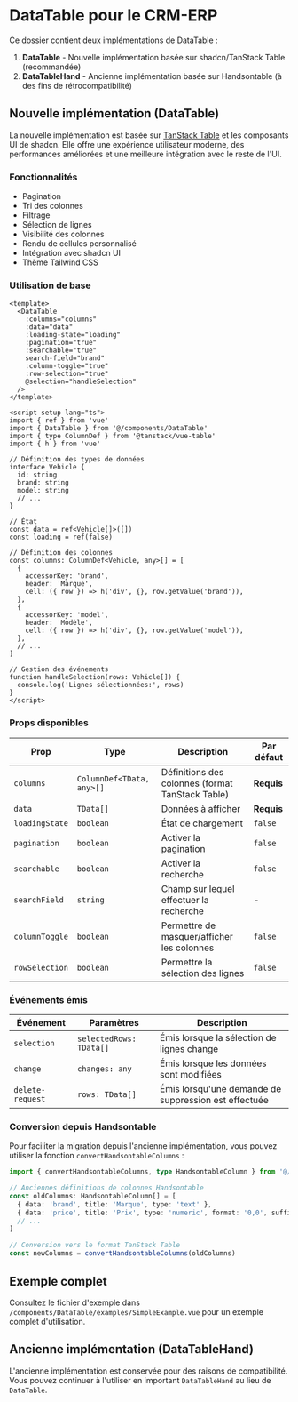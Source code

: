 # DataTable pour le CRM-ERP

Ce dossier contient deux implémentations de DataTable :

1. **DataTable** - Nouvelle implémentation basée sur shadcn/TanStack Table (recommandée)
2. **DataTableHand** - Ancienne implémentation basée sur Handsontable (à des fins de rétrocompatibilité)

## Nouvelle implémentation (DataTable)

La nouvelle implémentation est basée sur [TanStack Table](https://tanstack.com/table) et les composants UI de shadcn. Elle offre une expérience utilisateur moderne, des performances améliorées et une meilleure intégration avec le reste de l'UI.

### Fonctionnalités

- Pagination
- Tri des colonnes
- Filtrage
- Sélection de lignes
- Visibilité des colonnes
- Rendu de cellules personnalisé
- Intégration avec shadcn UI
- Thème Tailwind CSS

### Utilisation de base

```vue
<template>
  <DataTable
    :columns="columns"
    :data="data"
    :loading-state="loading"
    :pagination="true"
    :searchable="true"
    search-field="brand"
    :column-toggle="true"
    :row-selection="true"
    @selection="handleSelection"
  />
</template>

<script setup lang="ts">
import { ref } from 'vue'
import { DataTable } from '@/components/DataTable'
import { type ColumnDef } from '@tanstack/vue-table'
import { h } from 'vue'

// Définition des types de données
interface Vehicle {
  id: string
  brand: string
  model: string
  // ...
}

// État
const data = ref<Vehicle[]>([])
const loading = ref(false)

// Définition des colonnes
const columns: ColumnDef<Vehicle, any>[] = [
  {
    accessorKey: 'brand',
    header: 'Marque',
    cell: ({ row }) => h('div', {}, row.getValue('brand')),
  },
  {
    accessorKey: 'model',
    header: 'Modèle',
    cell: ({ row }) => h('div', {}, row.getValue('model')),
  },
  // ...
]

// Gestion des événements
function handleSelection(rows: Vehicle[]) {
  console.log('Lignes sélectionnées:', rows)
}
</script>
```

### Props disponibles

| Prop | Type | Description | Par défaut |
|------|------|-------------|------------|
| `columns` | `ColumnDef<TData, any>[]` | Définitions des colonnes (format TanStack Table) | **Requis** |
| `data` | `TData[]` | Données à afficher | **Requis** |
| `loadingState` | `boolean` | État de chargement | `false` |
| `pagination` | `boolean` | Activer la pagination | `false` |
| `searchable` | `boolean` | Activer la recherche | `false` |
| `searchField` | `string` | Champ sur lequel effectuer la recherche | - |
| `columnToggle` | `boolean` | Permettre de masquer/afficher les colonnes | `false` |
| `rowSelection` | `boolean` | Permettre la sélection des lignes | `false` |

### Événements émis

| Événement | Paramètres | Description |
|-----------|------------|-------------|
| `selection` | `selectedRows: TData[]` | Émis lorsque la sélection de lignes change |
| `change` | `changes: any` | Émis lorsque les données sont modifiées |
| `delete-request` | `rows: TData[]` | Émis lorsqu'une demande de suppression est effectuée |

### Conversion depuis Handsontable

Pour faciliter la migration depuis l'ancienne implémentation, vous pouvez utiliser la fonction `convertHandsontableColumns` :

```ts
import { convertHandsontableColumns, type HandsontableColumn } from '@/components/DataTable'

// Anciennes définitions de colonnes Handsontable
const oldColumns: HandsontableColumn[] = [
  { data: 'brand', title: 'Marque', type: 'text' },
  { data: 'price', title: 'Prix', type: 'numeric', format: '0,0', suffix: ' €' },
  // ...
]

// Conversion vers le format TanStack Table
const newColumns = convertHandsontableColumns(oldColumns)
```

## Exemple complet

Consultez le fichier d'exemple dans `/components/DataTable/examples/SimpleExample.vue` pour un exemple complet d'utilisation.

## Ancienne implémentation (DataTableHand)

L'ancienne implémentation est conservée pour des raisons de compatibilité. Vous pouvez continuer à l'utiliser en important `DataTableHand` au lieu de `DataTable`. 